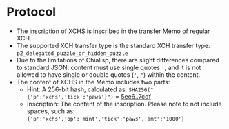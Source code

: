 # Protocol

- The inscription of XCHS is inscribed in the transfer Memo of regular XCH.
- The supported XCH transfer type is the standard XCH transfer type: `p2_delegated_puzzle_or_hidden_puzzle`
- Due to the limitations of Chialisp, there are slight differences compared to standard JSON: content must use single quotes `'`, and it is not allowed to have single or double quotes (`'`, `"`) within the content.
- The content of XCHS in the Memo includes two parts:
  - Hint: A 256-bit hash, calculated as: `SHA256("{'p':'xchs','tick':'paws'}")` = [5ee6..7cdf](https://emn178.github.io/online-tools/sha256.html?input_type=utf-8&input=%7B'p'%3A'xchs'%2C'tick'%3A'paws'%7D&hmac_input_type=utf-8)
  - Inscription: The content of the inscription. Please note to not include spaces, such as: `{'p':'xchs','op':'mint','tick':'paws','amt':'1000'}`